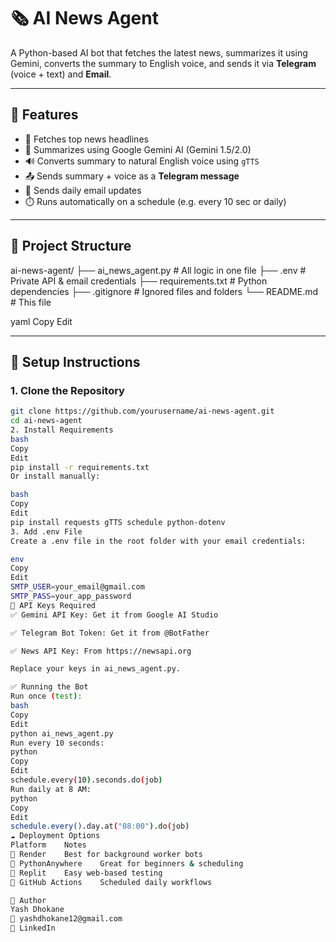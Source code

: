 # 🗞️ AI News Agent

A Python-based AI bot that fetches the latest news, summarizes it using Gemini, converts the summary to English voice, and sends it via **Telegram** (voice + text) and **Email**.

---

## 🚀 Features

- 📰 Fetches top news headlines
- 🤖 Summarizes using Google Gemini AI (Gemini 1.5/2.0)
- 🔊 Converts summary to natural English voice using `gTTS`
- 📤 Sends summary + voice as a **Telegram message**
- 📧 Sends daily email updates
- ⏱️ Runs automatically on a schedule (e.g. every 10 sec or daily)

---

## 📁 Project Structure

ai-news-agent/
├── ai_news_agent.py # All logic in one file
├── .env # Private API & email credentials
├── requirements.txt # Python dependencies
├── .gitignore # Ignored files and folders
└── README.md # This file

yaml
Copy
Edit

---

## 🔧 Setup Instructions

### 1. Clone the Repository

```bash
git clone https://github.com/yourusername/ai-news-agent.git
cd ai-news-agent
2. Install Requirements
bash
Copy
Edit
pip install -r requirements.txt
Or install manually:

bash
Copy
Edit
pip install requests gTTS schedule python-dotenv
3. Add .env File
Create a .env file in the root folder with your email credentials:

env
Copy
Edit
SMTP_USER=your_email@gmail.com
SMTP_PASS=your_app_password
🔐 API Keys Required
✅ Gemini API Key: Get it from Google AI Studio

✅ Telegram Bot Token: Get it from @BotFather

✅ News API Key: From https://newsapi.org

Replace your keys in ai_news_agent.py.

✅ Running the Bot
Run once (test):
bash
Copy
Edit
python ai_news_agent.py
Run every 10 seconds:
python
Copy
Edit
schedule.every(10).seconds.do(job)
Run daily at 8 AM:
python
Copy
Edit
schedule.every().day.at("08:00").do(job)
☁️ Deployment Options
Platform	Notes
🔹 Render	Best for background worker bots
🔹 PythonAnywhere	Great for beginners & scheduling
🔹 Replit	Easy web-based testing
🔹 GitHub Actions	Scheduled daily workflows

🙋 Author
Yash Dhokane
📧 yashdhokane12@gmail.com
🔗 LinkedIn

